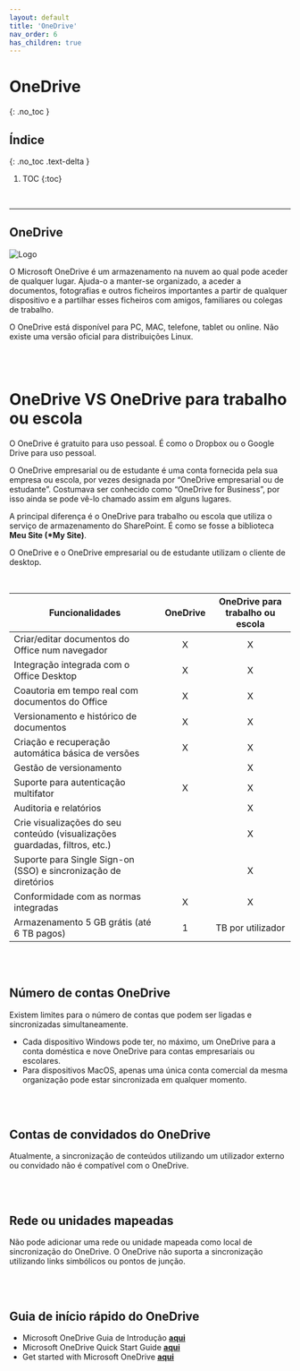```yaml
---
layout: default
title: 'OneDrive'
nav_order: 6
has_children: true
---
```


# OneDrive
{: .no_toc }


## Índice
{: .no_toc .text-delta }

1. TOC
{:toc}

<br/>

---

<a id="top" />

<a id="onedrive" />

## OneDrive

![Logo](https://www.rramoscabral.com/training/assets/logos/MSOneDrive.png) 


O Microsoft OneDrive é um armazenamento na nuvem ao qual pode aceder de qualquer lugar. Ajuda-o a manter-se organizado, a aceder a documentos, fotografias e outros ficheiros importantes a partir de qualquer dispositivo e a partilhar esses ficheiros com amigos, familiares ou colegas de trabalho.

O OneDrive está disponível para PC, MAC, telefone, tablet ou online. Não existe uma versão oficial para distribuições Linux.

<br/>

<a id="onedrive-vs-onedrive-for-work-or-school" />

<br/>

# OneDrive VS OneDrive para trabalho ou escola


O OneDrive é gratuito para uso pessoal. É como o Dropbox ou o Google Drive para uso pessoal.

O OneDrive empresarial ou de estudante é uma conta fornecida pela sua empresa ou escola, por vezes designada por “OneDrive empresarial ou de estudante”. Costumava ser conhecido como “OneDrive for Business”, por isso ainda se pode vê-lo chamado assim em alguns lugares.

A principal diferença é o OneDrive para trabalho ou escola que utiliza o serviço de armazenamento do SharePoint. É como se fosse a biblioteca **Meu Site (*My Site)**.

O OneDrive e o OneDrive empresarial ou de estudante utilizam o cliente de desktop.

<br/>


| Funcionalidades | OneDrive | OneDrive para trabalho ou escola |
| --- | :---: | :---: |
| Criar/editar documentos do Office num navegador 	                            | X | X |
| Integração integrada com o Office Desktop 	                                | X | X |
| Coautoria em tempo real com documentos do Office 	                            | X | X |
| Versionamento e histórico de documentos 	                                    | X | X |
| Criação e recuperação automática básica de versões 	                        | X | X |
| Gestão de versionamento 	  	                                                |   | X |
| Suporte para autenticação multifator 	                                        | X | X |
| Auditoria e relatórios 	  	                                                |   | X |
| Crie visualizações do seu conteúdo (visualizações guardadas, filtros, etc.)   |   | X |
| Suporte para Single Sign-on (SSO) e sincronização de diretórios               |   | X |
| Conformidade com as normas integradas                                         | X | X |
| Armazenamento 5 GB grátis (até 6 TB pagos)                                    | 1 | TB por utilizador |



<br/>

<a id="number-of-onedrive-accounts" />

<br/>


## Número de contas OneDrive

Existem limites para o número de contas que podem ser ligadas e sincronizadas simultaneamente.
- Cada dispositivo Windows pode ter, no máximo, um OneDrive para a conta doméstica e nove OneDrive para contas empresariais ou escolares.
- Para dispositivos MacOS, apenas uma única conta comercial da mesma organização pode estar sincronizada em qualquer momento.


<br/>

<a id="onedrive-guest-accounts" />

<br/>


## Contas de convidados do OneDrive

Atualmente, a sincronização de conteúdos utilizando um utilizador externo ou convidado não é compatível com o OneDrive.



<br/>

<a id="network-or-mapped-drives" />

<br/>


## Rede ou unidades mapeadas

Não pode adicionar uma rede ou unidade mapeada como local de sincronização do OneDrive. O OneDrive não suporta a sincronização utilizando links simbólicos ou pontos de junção.

<br/>

<a id="onedrive-quick-start-guide" />

<br/>


## Guia de início rápido do OneDrive

- Microsoft OneDrive Guia de Introdução [**aqui**](https://download.microsoft.com/download/F/5/6/F5637C07-6CFE-4BA1-88F7-32B8FF2D1C42/MS_Office_QuickstartOneDrive.pdf)
- Microsoft OneDrive Quick Start Guide [**aqui**](https://download.microsoft.com/download/1/8/B/18B4B34F-13A5-4B65-A56B-CBE99DD4F63D/OneDrive%20QS.pdf)
- Get started with Microsoft OneDrive [**aqui**](https://download.microsoft.com/download/C/1/3/C13BEF63-BE65-415B-97D0-2C7506AE475E/Getting%20started%20with%20OneDrive.pdf)

